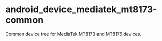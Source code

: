 # android_device_mediatek_mt8173-common
Common device tree for MediaTek MT8173 and MT8176 devices.

